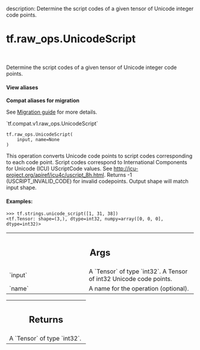 description: Determine the script codes of a given tensor of Unicode integer code points.

<div itemscope itemtype="http://developers.google.com/ReferenceObject">
<meta itemprop="name" content="tf.raw_ops.UnicodeScript" />
<meta itemprop="path" content="Stable" />
</div>

# tf.raw_ops.UnicodeScript

<!-- Insert buttons and diff -->

<table class="tfo-notebook-buttons tfo-api nocontent" align="left">

</table>



Determine the script codes of a given tensor of Unicode integer code points.

<section class="expandable">
  <h4 class="showalways">View aliases</h4>
  <p>
<b>Compat aliases for migration</b>
<p>See
<a href="https://www.tensorflow.org/guide/migrate">Migration guide</a> for
more details.</p>
<p>`tf.compat.v1.raw_ops.UnicodeScript`</p>
</p>
</section>

<pre class="devsite-click-to-copy prettyprint lang-py tfo-signature-link">
<code>tf.raw_ops.UnicodeScript(
    input, name=None
)
</code></pre>



<!-- Placeholder for "Used in" -->

This operation converts Unicode code points to script codes corresponding to
each code point. Script codes correspond to International Components for
Unicode (ICU) UScriptCode values. See http://icu-project.org/apiref/icu4c/uscript_8h.html.
Returns -1 (USCRIPT_INVALID_CODE) for invalid codepoints. Output shape will
match input shape.

#### Examples:



```
>>> tf.strings.unicode_script([1, 31, 38])
<tf.Tensor: shape=(3,), dtype=int32, numpy=array([0, 0, 0], dtype=int32)>
```

<!-- Tabular view -->
 <table class="responsive fixed orange">
<colgroup><col width="214px"><col></colgroup>
<tr><th colspan="2"><h2 class="add-link">Args</h2></th></tr>

<tr>
<td>
`input`
</td>
<td>
A `Tensor` of type `int32`. A Tensor of int32 Unicode code points.
</td>
</tr><tr>
<td>
`name`
</td>
<td>
A name for the operation (optional).
</td>
</tr>
</table>



<!-- Tabular view -->
 <table class="responsive fixed orange">
<colgroup><col width="214px"><col></colgroup>
<tr><th colspan="2"><h2 class="add-link">Returns</h2></th></tr>
<tr class="alt">
<td colspan="2">
A `Tensor` of type `int32`.
</td>
</tr>

</table>

